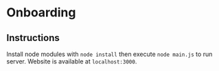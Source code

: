 # Onboarding

## Instructions

Install node modules with `node install` then execute `node main.js` to run server. 
Website is available at `localhost:3000`.